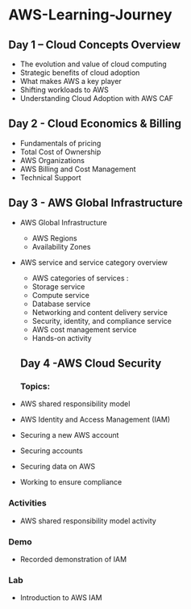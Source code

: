 # AWS-Learning-Journey

## Day 1 – Cloud Concepts Overview
 - The evolution and value of cloud computing
 - Strategic benefits of cloud adoption
 - What makes AWS a key player
 - Shifting workloads to AWS
 - Understanding Cloud Adoption with AWS CAF

## Day 2 - Cloud Economics & Billing 
 - Fundamentals of pricing
 - Total Cost of Ownership
 - AWS Organizations
 - AWS Billing and Cost Management
 - Technical Support

 ## Day 3 - AWS Global Infrastructure
 - AWS Global Infrastructure
      - AWS Regions
      - Availability Zones
      
   
 - AWS service and service category overview
      - AWS categories of services :
      - Storage service 
      - Compute service 
      - Database service 
      - Networking and content delivery service
      - Security, identity, and compliance service
      - AWS cost management service
      - Hands-on activity

   ## Day 4 -AWS Cloud Security
   ### Topics: 
- AWS shared responsibility model
- AWS Identity and Access Management (IAM)
- Securing a new AWS account
- Securing accounts
- Securing data on AWS
- Working to ensure compliance
### Activities
- AWS shared responsibility model activity
### Demo
- Recorded demonstration of IAM
### Lab
- Introduction to AWS IAM
